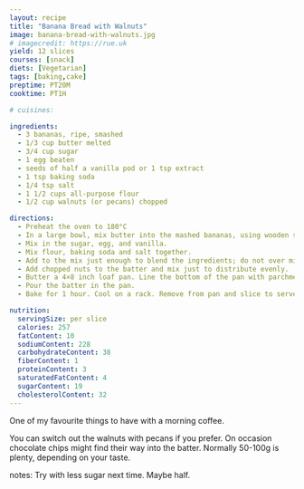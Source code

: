 ```yaml
---
layout: recipe
title: "Banana Bread with Walnuts"
image: banana-bread-with-walnuts.jpg
# imagecredit: https://rue.uk
yield: 12 slices
courses: [snack]
diets: [Vegetarian]
tags: [baking,cake]
preptime: PT20M
cooktime: PT1H

# cuisines:

ingredients:
  - 3 bananas, ripe, smashed
  - 1/3 cup butter melted
  - 3/4 cup sugar
  - 1 egg beaten
  - seeds of half a vanilla pod or 1 tsp extract
  - 1 tsp baking soda
  - 1/4 tsp salt
  - 1 1/2 cups all-purpose flour
  - 1/2 cup walnuts (or pecans) chopped

directions:
  - Preheat the oven to 180°C
  - In a large bowl, mix butter into the mashed bananas, using wooden spoon.
  - Mix in the sugar, egg, and vanilla.
  - Mix flour, baking soda and salt together.
  - Add to the mix just enough to blend the ingredients; do not over mix, the lumps will work themselves out.
  - Add chopped nuts to the batter and mix just to distribute evenly.
  - Butter a 4×8 inch loaf pan. Line the bottom of the pan with parchment paper, butter that too.
  - Pour the batter in the pan.
  - Bake for 1 hour. Cool on a rack. Remove from pan and slice to serve.

nutrition:
  servingSize: per slice
  calories: 257
  fatContent: 10
  sodiumContent: 228
  carbohydrateContent: 38
  fiberContent: 1
  proteinContent: 3
  saturatedFatContent: 4
  sugarContent: 19
  cholesterolContent: 32
---
```


One of my favourite things to have with a morning coffee.

You can switch out the walnuts with pecans if you prefer. On occasion chocolate chips might find their way into the batter. Normally 50-100g is plenty, depending on your taste.

notes:
Try with less sugar next time. Maybe half.
